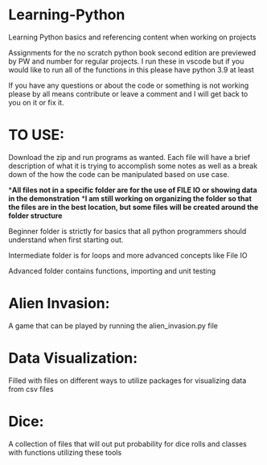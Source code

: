 # Learning-Python
Learning Python basics and referencing content when working on projects

Assignments for the no scratch python book second edition are previewed by PW and number for regular projects.
I run these in vscode but if you would like to run all of the functions in this please have python 3.9 at least

If you have any questions or about the code or something is not working please by all means contribute or leave a comment and I will get back to you on it or fix it. 

# TO USE:

Download the zip and run programs as wanted. Each file will have a brief description of what it is trying to accomplish some notes as well as a break down of the how the code can be manipulated based on use case. 

***All files not in a specific folder are for the use of FILE IO or showing data in the demonstration**
***I am still working on organizing the folder so that the files are in the best location, but some files will be created around the folder structure**

Beginner folder is strictly for basics that all python programmers should understand when first starting out.

Intermediate folder is for loops and more advanced concepts like File IO

Advanced folder contains functions, importing and unit testing


# Alien Invasion: 
A game that can be played by running the alien_invasion.py file

# Data Visualization: 
Filled with files on different ways to utilize packages for visualizing data from csv files

# Dice: 
A collection of files that will out put probability for dice rolls and classes with functions utilizing these tools
